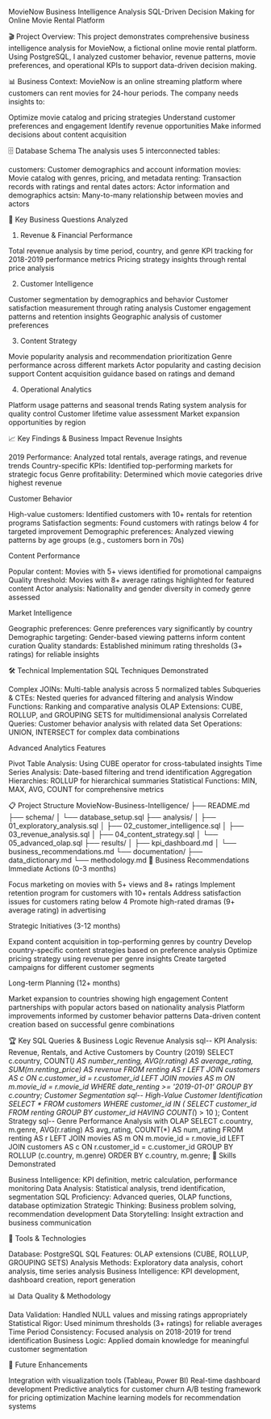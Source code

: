 MovieNow Business Intelligence Analysis
SQL-Driven Decision Making for Online Movie Rental Platform

🎬 Project Overview:
This project demonstrates comprehensive business intelligence analysis for MovieNow, a fictional online movie rental platform. Using PostgreSQL, I analyzed customer behavior, revenue patterns, movie preferences, and operational KPIs to support data-driven decision making.

📊 Business Context:
MovieNow is an online streaming platform where customers can rent movies for 24-hour periods. The company needs insights to:

Optimize movie catalog and pricing strategies
Understand customer preferences and engagement
Identify revenue opportunities
Make informed decisions about content acquisition

🗄️ Database Schema
The analysis uses 5 interconnected tables:

customers: Customer demographics and account information
movies: Movie catalog with genres, pricing, and metadata
renting: Transaction records with ratings and rental dates
actors: Actor information and demographics
actsin: Many-to-many relationship between movies and actors

🎯 Key Business Questions Analyzed
1. Revenue & Financial Performance

Total revenue analysis by time period, country, and genre
KPI tracking for 2018-2019 performance metrics
Pricing strategy insights through rental price analysis

2. Customer Intelligence

Customer segmentation by demographics and behavior
Customer satisfaction measurement through rating analysis
Customer engagement patterns and retention insights
Geographic analysis of customer preferences

3. Content Strategy

Movie popularity analysis and recommendation prioritization
Genre performance across different markets
Actor popularity and casting decision support
Content acquisition guidance based on ratings and demand

4. Operational Analytics

Platform usage patterns and seasonal trends
Rating system analysis for quality control
Customer lifetime value assessment
Market expansion opportunities by region

📈 Key Findings & Business Impact
Revenue Insights

2019 Performance: Analyzed total rentals, average ratings, and revenue trends
Country-specific KPIs: Identified top-performing markets for strategic focus
Genre profitability: Determined which movie categories drive highest revenue

Customer Behavior

High-value customers: Identified customers with 10+ rentals for retention programs
Satisfaction segments: Found customers with ratings below 4 for targeted improvement
Demographic preferences: Analyzed viewing patterns by age groups (e.g., customers born in 70s)

Content Performance

Popular content: Movies with 5+ views identified for promotional campaigns
Quality threshold: Movies with 8+ average ratings highlighted for featured content
Actor analysis: Nationality and gender diversity in comedy genre assessed

Market Intelligence

Geographic preferences: Genre preferences vary significantly by country
Demographic targeting: Gender-based viewing patterns inform content curation
Quality standards: Established minimum rating thresholds (3+ ratings) for reliable insights

🛠️ Technical Implementation
SQL Techniques Demonstrated

Complex JOINs: Multi-table analysis across 5 normalized tables
Subqueries & CTEs: Nested queries for advanced filtering and analysis
Window Functions: Ranking and comparative analysis
OLAP Extensions: CUBE, ROLLUP, and GROUPING SETS for multidimensional analysis
Correlated Queries: Customer behavior analysis with related data
Set Operations: UNION, INTERSECT for complex data combinations

Advanced Analytics Features

Pivot Table Analysis: Using CUBE operator for cross-tabulated insights
Time Series Analysis: Date-based filtering and trend identification
Aggregation Hierarchies: ROLLUP for hierarchical summaries
Statistical Functions: MIN, MAX, AVG, COUNT for comprehensive metrics

📋 Project Structure
MovieNow-Business-Intelligence/
├── README.md
├── schema/
│   └── database_setup.sql
├── analysis/
│   ├── 01_exploratory_analysis.sql
│   ├── 02_customer_intelligence.sql
│   ├── 03_revenue_analysis.sql
│   ├── 04_content_strategy.sql
│   └── 05_advanced_olap.sql
├── results/
│   ├── kpi_dashboard.md
│   └── business_recommendations.md
└── documentation/
    ├── data_dictionary.md
    └── methodology.md
🎯 Business Recommendations
Immediate Actions (0-3 months)

Focus marketing on movies with 5+ views and 8+ ratings
Implement retention program for customers with 10+ rentals
Address satisfaction issues for customers rating below 4
Promote high-rated dramas (9+ average rating) in advertising

Strategic Initiatives (3-12 months)

Expand content acquisition in top-performing genres by country
Develop country-specific content strategies based on preference analysis
Optimize pricing strategy using revenue per genre insights
Create targeted campaigns for different customer segments

Long-term Planning (12+ months)

Market expansion to countries showing high engagement
Content partnerships with popular actors based on nationality analysis
Platform improvements informed by customer behavior patterns
Data-driven content creation based on successful genre combinations

🏆 Key SQL Queries & Business Logic
Revenue Analysis
sql-- KPI Analysis: Revenue, Rentals, and Active Customers by Country (2019)
SELECT 
    c.country,
    COUNT(*) AS number_renting,
    AVG(r.rating) AS average_rating,
    SUM(m.renting_price) AS revenue
FROM renting AS r
LEFT JOIN customers AS c ON c.customer_id = r.customer_id
LEFT JOIN movies AS m ON m.movie_id = r.movie_id
WHERE date_renting >= '2019-01-01'
GROUP BY c.country;
Customer Segmentation
sql-- High-Value Customer Identification
SELECT *
FROM customers
WHERE customer_id IN (
    SELECT customer_id
    FROM renting
    GROUP BY customer_id
    HAVING COUNT(*) > 10
);
Content Strategy
sql-- Genre Performance Analysis with OLAP
SELECT 
    c.country, 
    m.genre, 
    AVG(r.rating) AS avg_rating, 
    COUNT(*) AS num_rating
FROM renting AS r
LEFT JOIN movies AS m ON m.movie_id = r.movie_id
LEFT JOIN customers AS c ON r.customer_id = c.customer_id
GROUP BY ROLLUP (c.country, m.genre)
ORDER BY c.country, m.genre;
💼 Skills Demonstrated

Business Intelligence: KPI definition, metric calculation, performance monitoring
Data Analysis: Statistical analysis, trend identification, segmentation
SQL Proficiency: Advanced queries, OLAP functions, database optimization
Strategic Thinking: Business problem solving, recommendation development
Data Storytelling: Insight extraction and business communication

🔧 Tools & Technologies

Database: PostgreSQL
SQL Features: OLAP extensions (CUBE, ROLLUP, GROUPING SETS)
Analysis Methods: Exploratory data analysis, cohort analysis, time series analysis
Business Intelligence: KPI development, dashboard creation, report generation

📊 Data Quality & Methodology

Data Validation: Handled NULL values and missing ratings appropriately
Statistical Rigor: Used minimum thresholds (3+ ratings) for reliable averages
Time Period Consistency: Focused analysis on 2018-2019 for trend identification
Business Logic: Applied domain knowledge for meaningful customer segmentation

🚀 Future Enhancements

Integration with visualization tools (Tableau, Power BI)
Real-time dashboard development
Predictive analytics for customer churn
A/B testing framework for pricing optimization
Machine learning models for recommendation systems
